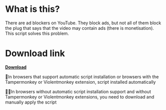 # What is this?
There are ad blockers on YouTube. They block ads, but not all of them block the plug that says that the video may contain ads (there is monetisation). This script solves this problem.

# Download link

**[Download](https://github.com/AlexeiCrystal/youtube-contain-ads-remover/raw/main/script.user.js)**

🔄In browsers that support automatic script installation or browsers with the Tampermonkey or Violentmonkey extension, script installed automatically

🖐🏻In browsers without automatic script installation support and without Tampermonkey or Violentmonkey extensions, you need to download and manually apply the script
